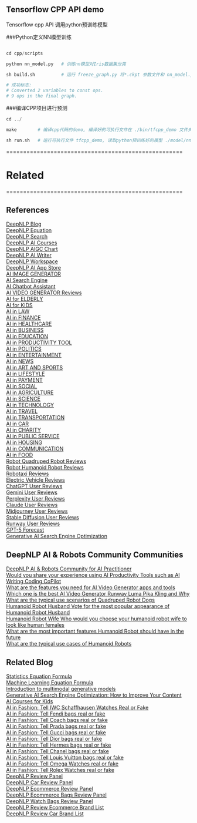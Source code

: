 Tensorflow CPP API demo
--------------------------------------
Tensorflow cpp API 调用python预训练模型

###Python定义NN模型训练

```python

cd cpp/scripts

python nn_model.py   # 训练nn模型对Iris数据集分类

sh build.sh          # 运行 freeze_graph.py 将*.ckpt 参数文件和 nn_model.pbtxt 模型定义文件绑定, 输出 nn_model_frozen.pb

# 成功标志: 
# Converted 2 variables to const ops.
# 9 ops in the final graph.

```

###编译CPP项目进行预测

```python
cd ../

make        # 编译cpp代码的demo, 编译好的可执行文件在 ./bin/tfcpp_demo 文件夹下

sh run.sh   # 运行可执行文件 tfcpp_demo, 读取python预训练好的模型 ./model/nn_model_frozen.pb  进行预测

```

====================================================

# Related
====================================================

## References
[DeepNLP Blog](http://www.deepnlp.org/blog) <br>
[DeepNLP Equation](http://www.deepnlp.org/equation) <br>
[DeepNLP Search](http://www.deepnlp.org/search) <br>
[DeepNLP AI Courses](http://www.deepnlp.org/workspace/ai_courses) <br>
[DeepNLP AIGC Chart](http://www.deepnlp.org/workspace/aigc_chart) <br>
[DeepNLP AI Writer](http://www.deepnlp.org/workspace/ai_writer) <br>
[DeepNLP Workspace](http://www.deepnlp.org/workspace/detail) <br>
[DeepNLP AI App Store](http://www.deepnlp.org/store) <br>
[AI IMAGE GENERATOR](http://www.deepnlp.org/store/image-generator) <br>
[AI Search Engine](http://www.deepnlp.org/store/search-engine)  <br>
[AI Chatbot Assistant](http://www.deepnlp.org/store/chatbot-assistant)  <br>
[AI VIDEO GENERATOR Reviews](http://www.deepnlp.org/store/video-generator) <br>
[AI for ELDERLY](http://www.deepnlp.org/store/elderly)  <br>
[AI for KIDS](http://www.deepnlp.org/store/kids)  <br>
[AI in LAW](http://www.deepnlp.org/store/law) <br>
[AI in FINANCE](http://www.deepnlp.org/store/finance) <br>
[AI in HEALTHCARE](http://www.deepnlp.org/store/healthcare)  <br>
[AI in BUSINESS](http://www.deepnlp.org/store/business)  <br>
[AI in EDUCATION](http://www.deepnlp.org/store/education) <br>
[AI in PRODUCTIVITY TOOL](http://www.deepnlp.org/store/productivity-tool) <br>
[AI in POLITICS](http://www.deepnlp.org/store/politics) <br>
[AI in ENTERTAINMENT](http://www.deepnlp.org/store/entertainment) <br>
[AI in NEWS](http://www.deepnlp.org/store/news) <br>
[AI in ART AND SPORTS](http://www.deepnlp.org/store/art-and-sports) <br>
[AI in LIFESTYLE](http://www.deepnlp.org/store/lifestyle) <br>
[AI in PAYMENT](http://www.deepnlp.org/store/payment) <br>
[AI in SOCIAL](http://www.deepnlp.org/store/social) <br>
[AI in AGRICULTURE](http://www.deepnlp.org/store/agriculture) <br>
[AI in SCIENCE](http://www.deepnlp.org/store/science) <br>
[AI in TECHNOLOGY](http://www.deepnlp.org/store/technology) <br>
[AI in TRAVEL](http://www.deepnlp.org/store/travel) <br>
[AI in TRANSPORTATION](http://www.deepnlp.org/store/transportation) <br>
[AI in CAR](http://www.deepnlp.org/store/car) <br>
[AI in CHARITY](http://www.deepnlp.org/store/charity) <br>
[AI in PUBLIC SERVICE](http://www.deepnlp.org/store/public-service) <br>
[AI in HOUSING](http://www.deepnlp.org/store/housing) <br>
[AI in COMMUNICATION](http://www.deepnlp.org/store/communication) <br>
[AI in FOOD](http://www.deepnlp.org/store/food) <br>
[Robot Quadruped Robot Reviews](http://www.deepnlp.org/store/quadruped-robot) <br>
[Robot Humanoid Robot Reviews](http://www.deepnlp.org/store/humanoid-robot) <br>
[Robotaxi Reviews](http://www.deepnlp.org/store/robotaxi) <br>
[Electric Vehicle Reviews](http://www.deepnlp.org/store/electric-vehicle) <br>
[ChatGPT User Reviews](http://www.deepnlp.org/store/pub/pub-chatgpt-openai) <br>
[Gemini User Reviews](http://www.deepnlp.org/store/pub/pub-gemini-google) <br>
[Perplexity User Reviews](http://www.deepnlp.org/store/pub/pub-perplexity) <br>
[Claude User Reviews](http://www.deepnlp.org/store/pub/pub-claude-anthropic) <br>
[Midjourney User Reviews](http://www.deepnlp.org/store/pub/pub-midjourney) <br>
[Stable Diffusion User Reviews](http://www.deepnlp.org/store/pub/pub-stable-diffusion) <br>
[Runway User Reviews](http://www.deepnlp.org/store/pub/pub-runway) <br>
[GPT-5 Forecast](http://www.deepnlp.org/store/pub/pub-gpt-5) <br>
[Generative AI Search Engine Optimization](http://www.deepnlp.org/blog/generative-ai-search-engine-optimization-how-to-improve-your-content)

## DeepNLP AI & Robots Community Communities

[DeepNLP AI & Robots Community for AI Practitioner](http://www.deepnlp.org/question) <br>
[Would you share your experience using AI Productivity Tools such as AI Writing Coding CoPilot](http://www.deepnlp.org/question/would-you-share-your-experience-using-ai-productivity-tools-such-as-ai-writing-coding-copilot) <br>
[What are the features you need for AI Video Generator apps and tools](http://www.deepnlp.org/question/what-are-the-features-you-need-for-ai-video-generator-apps-and-tools) <br>
[Which one is the best AI Video Generator Runway Luma Pika Kling and Why](http://www.deepnlp.org/question/which-one-is-the-best-ai-video-generator-runway-luma-pika-kling-and-why) <br>
[What are the typical use scenarios of Quadruped Robot Dogs](http://www.deepnlp.org/question/what-are-the-typical-use-scenarios-of-quadruped-robot-dogs) <br>
[Humanoid Robot Husband Vote for the most popular appearance of Humanoid Robot Husband](http://www.deepnlp.org/question/humanoid-robot-husband-vote-for-the-most-popular-appearance-of-humanoid-robot-husband) <br>
[Humanoid Robot Wife Who would you choose your humanoid robot wife to look like human females](http://www.deepnlp.org/question/humanoid-robot-wife-who-would-you-choose-your-humanoid-robot-wife-to-look-like-human-females) <br>
[What are the most important features Humanoid Robot should have in the future](http://www.deepnlp.org/question/what-are-the-most-important-features-humanoid-robot-should-have-in-the-future) <br>
[What are the typical use cases of Humanoid Robots](http://www.deepnlp.org/question/what-are-the-typical-use-cases-of-humanoid-robots) <br>


## Related Blog
[Statistics Equation Formula](http://www.deepnlp.org/blog/statistics-equations-latex-code) <br>
[Machine Learning Equation Formula](http://www.deepnlp.org/blog/latex-code-machine-learning-equations) <br>
[Introduction to multimodal generative models](http://www.deepnlp.org/blog/introduction-to-multimodal-generative-models) <br>
[Generative AI Search Engine Optimization: How to Improve Your Content](http://www.deepnlp.org/blog/generative-ai-search-engine-optimization-how-to-improve-your-content) <br>
[AI Courses for Kids](http://www.deepnlp.org/blog/how-to-use-generative-ai-to-draw-paw-patrol-dog-skye) <br>
[AI in Fashion: Tell IWC Schaffhausen Watches Real or Fake](http://www.deepnlp.org/blog/how-to-tell-iwc-schaffhausen-watches-real-or-fake-20-steps) <br>
[AI in Fashion: Tell Fendi bags real or fake](http://www.deepnlp.org/blog/how-to-tell-fendi-bags-real-or-fake-20-steps) <br>
[AI in Fashion: Tell Coach bags real or fake](http://www.deepnlp.org/blog/how-to-tell-coach-bags-real-or-fake-20-steps) <br>
[AI in Fashion: Tell Prada bags real or fake](http://www.deepnlp.org/blog/how-to-tell-prada-bags-real-or-fake-20-steps) <br>
[AI in Fashion: Tell Gucci bags real or fake](http://www.deepnlp.org/blog/20-tricks-to-tell-gucci-bags-real-or-fake) <br>
[AI in Fashion: Tell Dior bags real or fake](http://www.deepnlp.org/blog/tell-dior-bags-real-or-fake-20-steps) <br>
[AI in Fashion: Tell Hermes bags real or fake](http://www.deepnlp.org/blog/20-tricks-to-tell-hermes-bags-real-or-fake) <br>
[AI in Fashion: Tell Chanel bags real or fake](http://www.deepnlp.org/blog/20-tricks-to-tell-chanel-bags-real-or-fake) <br>
[AI in Fashion: Tell Louis Vuitton bags real or fake](http://www.deepnlp.org/blog/20-tricks-to-tell-louis-vuitton-bags-real-or-fake) <br>
[AI in Fashion: Tell Omega Watches real or fake](http://www.deepnlp.org/blog/20-tricks-to-tell-if-omega-watch-is-real-or-fake) <br>
[AI in Fashion: Tell Rolex Watches real or fake](http://www.deepnlp.org/blog/20-tricks-to-tell-if-rolex-watch-is-real-or-fake) <br>
[DeepNLP Review Panel](http://www.deepnlp.org/review) <br>
[DeepNLP Car Review Panel](http://www.deepnlp.org/review/car) <br>
[DeepNLP Ecommerce Review Panel](http://www.deepnlp.org/review/ecommerce) <br>
[DeepNLP Ecommerce Bags Review Panel](http://www.deepnlp.org/review/ecommerce/bag) <br>
[DeepNLP Watch Bags Review Panel](http://www.deepnlp.org/review/ecommerce/watch) <br>
[DeepNLP Review Ecommerce Brand List](http://www.deepnlp.org/review/ecommerce/pub) <br>
[DeepNLP Review Car Brand List](http://www.deepnlp.org/review/car/pub) <br>
